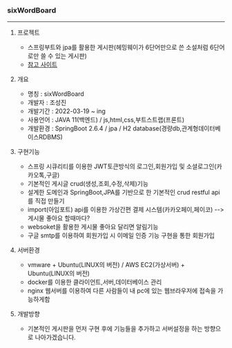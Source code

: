 ### sixWordBoard
---

1. 프로젝트
    + 스프링부트와 jpa를 활용한 게시판(헤밍웨이가 6단어만으로 쓴 소설처럼 6단어로만 쓸 수 있는 게시판)
    + [참고 사이트](http://www.sixwordswriter.cf/)

2. 개요
   + 명칭 : sixWordBoard
   + 개발자 : 조성진
   + 개발기간 : 2022-03-19 ~ ing
   + 사용언어 : JAVA 11(백엔드) / js,html,css,부트스트랩(프론트)
   + 개발환경 : SpringBoot 2.6.4 / jpa / H2 database(경량db,관계형데이터베이스RDBMS)

3. 구현기능
   + 스프링 시큐리티를 이용한 JWT토큰방식의 로그인,회원가입 및 소셜로그인(카카오톡,구글)
   + 기본적인 게시글 crud(생성,조회,수정,삭제)기능
   + 설계한 도메인과 SpringBoot,JPA를 기반으로 한 기본적인 crud restful api를 직접 만들기
   + import(아임포트) api를 이용한 가상간편 결제 시스템(카카오페이,페이코) --> 게시물 좋아요 할때마다?
   + websoket을 활용한 게시물 좋아요 달리면 알림기능
   + 구글 smtp를 이용하여 회원가입 시 이메일 인증 기능 구현을 통한 회원가입 
 
4. 서버환경
   + vmware + Ubuntu(LINUX의 버전) / AWS EC2(가상서버) + Ubuntu(LINUX의 버전)
   + docker를 이용한 클라이언트,서버,데이터베이스 관리
   + nginx 웹서버를 이용하여 다른 사람들이 내 pc에 있는 웹브라우저에 접속을 가능하게함

5. 개발방향
   + 기본적인 게시판을 먼저 구현 후에 기능들을 추가하고 서버설정을 하는 방향으로 나아가겠습니다.
